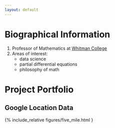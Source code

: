 ```yaml
---
layout: default
---
```


# Biographical Information
1. Professor of Mathematics at [Whitman College](https://www.whitman.edu)
1. Areas of interest:
	* data science
	* partial differential equations
	* philosophy of math

# Project Portfolio

## Google Location Data

{% include_relative figures/five_mile.html }

